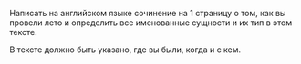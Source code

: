 Написать на английском языке сочинение на 1 страницу о том, как вы провели лето и определить все именованные сущности и их тип в этом тексте.

В тексте должно быть указано, где вы были, когда и с кем.
